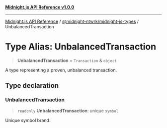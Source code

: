 [**Midnight.js API Reference v1.0.0**](../../../README.md)

***

[Midnight.js API Reference](../../../packages.md) / [@midnight-ntwrk/midnight-js-types](../README.md) / UnbalancedTransaction

# Type Alias: UnbalancedTransaction

> **UnbalancedTransaction** = `Transaction` & `object`

A type representing a proven, unbalanced transaction.

## Type declaration

### UnbalancedTransaction

> `readonly` **UnbalancedTransaction**: unique `symbol`

Unique symbol brand.
